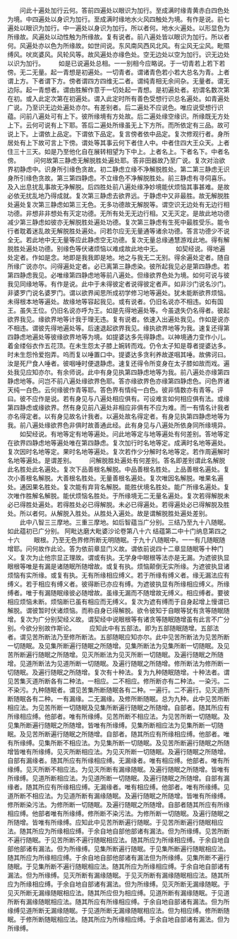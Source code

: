 <!-- { "loadSidebar": true } -->
　　问此十遍处加行云何。答前四遍处以眼识为加行。至成满时缘青黄赤白四色处为境。中四遍处以身识为加行。至成满时缘地水火风四触处为境。有作是说。前七遍处以眼识为加行。中一遍处以身识为加行。所以者何。地水火遍处。以形显色为所缘故。风遍处以动性触为所缘故。复有说者。前八遍处皆以眼识为加行。所以者何。风遍处亦以色为所缘故。如世间说。东风南风西风北风。有尘风无尘风。毗隰缚风。吠岚婆风。风轮风等。故风遍处亦缘色处。空无边处以空为加行。识无边处以识为加行。
　　如是已说遍处总相。一一别相今应略说。于一切青若上若下若傍。无二无量。起一青想是初遍处。一切青者。谓诸青色若小若大总名为青。上者谓上方。下者谓下方。傍者谓四方四维无二者。谓纯青相无余间杂。无量者。谓无边际。起一青想者。谓由胜解作意于一切处起一青想。是初遍处者。初谓名数次第在初。或入此定次第在初遍处。谓入此定时所有善色受想行识总名遍处。如青遍处广说。乃至识无边处遍处亦尔。有差别者。后二遍处不应说色。唯应说受想行识蕴。问前八遍处可有上下。彼所缘境有方处故。后二遍处缘空缘识。所缘既无方处上下。云何可说有上下耶。答后二遍处所缘虽无上下方所。而所依定有三品。故可说上下。上谓依上品定。下谓依下品定。复言傍者依中品定。复次修观行者。身所居处有上下故可言上下傍。谓处等其事云何下者住人中。中者住四大王众天。上者住三十三天。如是乃至他化自在展转相望为下中上。上者名上。下者名下。中者名傍。
　　问何故第三静虑无解脱胜处遍处耶。答非田器故乃至广说。复次对治欲界初静虑中。识身所引缘色贪故。初二静虑立缘不净解脱胜处。第二第三静虑无识身所引缘色贪故。第三第四静虑。不立缘色不净解脱胜处。前三静虑有寻伺喜乐。及入出息扰乱事故无净解脱。后四胜处前八遍处缘净妙境能伏烦恼其事甚难。是故必依无扰乱地乃得成就。复次第三静虑去欲界远。于静虑中又非最胜。故无解脱胜处遍处复次第三静虑如第三无色。无多功德故无解脱等。谓空识无边处有无边行相功德。非想非非想处有灭定功德。无所有处无无边行相。又无灭定。是故此地功德减少第三静虑如彼亦无解脱胜处遍处功德。复次第三静虑有生死中最胜受乐。能令行者耽着迷乱故无解脱胜处遍处。问若尔应无无量通等诸余功德。答言功德少不说全无。若此地中无无量等应此静虑空无功德。复次无量总缘通慧游戏此地。得有解脱胜处遍处功德。别缘色等伏诸烦恼以难成故此地中无。
　　如契经说。得地遍处定者。作如是念。地即是我我即是地。地之与我无二无别。得余遍处定者。随自所缘广说亦尔。问得遍处定者。必已离第三静虑染。彼所起我见必是第四静虑。若第四静虑我见。必唯缘第四静虑地等前八遍处。但缘欲界色处为境。如何可说与彼我见同缘地等。有作是说。此中于未得彼定者说得彼定者声。如非沙门说名沙门。非婆罗门说名婆罗门。谓以欲界闻思所成初学修习地等遍处。犹未能断欲界烦恼。未得根本地等遍处。故缘地等容起我见。或有说者。仍旧名说亦不相违。如有国王。虽失王位。仍旧名说亦呼为王。如是先得地遍处等。今虽退失仍名得者。彼起欲界我见。缘欲界地等计我于理无违。复有说者。依速入出遍处我见。作如是说亦不相违。谓彼先得地遍处等。后速退起欲界我见。缘执欲界地等为我。速复还得第四静虑地遍处等彼缘欲界地等为境。如提婆达多先得静虑。以神境通力变作小儿。着金缕俗衣作五花顶。在未生怨太子膝上婉转而戏。仍令太子知是尊者提婆达多。时未生怨怜爱抱弄。呜而复以唾置口中。提婆达多贪利养故遂咽其唾。故佛诃曰。汝是死尸食人唾者。彼咽唾时便退静虑。速复还得令所变身在太子膝如故而戏。遍处我见应知亦尔。有余师说。此中有身见执第四静虑地等为我。前八遍处亦缘第四静虑地等。问岂不前八遍处缘欲界色耶。答亦缘欲界色亦缘第四静虑色。问色界诸天纯一白色。云何缘彼作青等耶。答色界有情纯一白色。彼非情数亦有青等。评曰。彼不应作是说。若有身见与八遍处相应俱有。可设难言如何相应俱有法。或缘第四静虑或缘欲界。然有身见前八遍处非相应非俱有不应为难。而一有情名计我者亦名得定者。以有身见故名计我者。以遍处故名得定者。有身见执第四静虑地等为我。前八遍处缘欲界色非俱时故善通此经。此有身见与八遍处所依身同所缘境异。
　　如契经说。有地等定有地等遍处。问此地等定与地等遍处有何差别。答地等定在欲界四静虑地等遍处唯在第四静虑。复次加行时名地等定。成满时名地等遍处。复次因时名地等定。果时名地等遍处。复次若作少分解时名地等定。若作周遍解时名地等遍处。是谓差别。
　　问解脱胜处遍处有何差别。答名即差别谓此名解脱此名胜处此名遍处。复次下品善根名解脱。中品善根名胜处。上品善根名遍处。复次小善根名解脱。大善根名胜处。无量善根名遍处。复次唯因名解脱。唯果名遍处。通因果名胜处。复次能有弃背名解脱。能胜伏境名胜处。能广所缘名遍处。复次唯作胜解名解脱。能伏烦恼名胜处。于所缘境无二无量名遍处。复次若得解脱未必已得胜处遍处。若得胜处必已得解脱。未必已得遍处。若得遍处必已得解脱及胜处。所以者何。从解脱入胜处。从胜处入遍处。故是谓解脱胜处遍处差别。
　　此中八智三三摩地。三重三摩地。如后智蕴当广分别。三结乃至九十八随眠。如此蕴初已广分别。
阿毗达磨大毗婆沙论卷第八十六
结蕴第二中十门纳息第四之十六
　　眼根。乃至无色界修所断无明随眠。于九十八随眠中。一一有几随眠随增耶。问何故作此论。答为依前章显门义故。谓依前说四十二章显随眠等十种门义。复次为止他宗显正理故。谓或有执。无学身中眼根等法亦是无漏。为遮彼执显眼根等唯是有漏是诸随眠所随增故。或复有执。烦恼颠倒无实所缘。为遮彼执显诸烦恼有实所缘。或复有执。无有所缘相应缚义。若于所缘有缚义者。缘无漏法应有缚义。若于相应有缚义者。彼得断已亦应有缚。为遮彼执显有所缘相应缚义。所缘缚者。唯于有漏随眠缘彼必随增故。虽缘无漏而不随增故无缚义。相应缚者。要彼相应烦恼未断。烦恼断已虽有相应而无缚义。复次为遮有缚而于自身起增上慢谓已解脱。谓彼暂时伏诸烦恼。而称自身已得解脱。欲令彼知于自眼等犹有贪等随眠随增。复次为广分别契经义故。谓契经中说眼根等有诸贪等随眠随增虽有此言不广分别。今欲分别故作斯论。
　　应知此中有五部法。即为五部随眠随增。五部法者。谓见苦所断法乃至修所断法。五部随眠应知亦尔。此中见苦所断法为见苦所断一切随眠。及见集所断遍行随眠之所随增。见集所断法为见集所断一切随眠。及见苦所断遍行随眠之所随增。见灭所断法为见灭所断一切随眠。及遍行随眠之所随增。见道所断法为见道所断一切随眠。及遍行随眠之所随增。修所断法为修所断一切随眠。及遍行随眠之所随增。复次有十种法。复为九种随眠随增。十种法者。谓见苦集灭道所断各有二种法。一相应。二不相应。修所断亦有二种法。一染污。二不染污。九种随眠者。谓见苦集所断随眠各有二种。一遍行。二不遍行。见灭道所断随眠各有二种。一有漏缘。二无漏缘。及修所断随眠。总为九种。此中见苦所断相应法。为见苦所断一切随眠及见集所断遍行随眠之所随增。自部者。随其所应有所缘相应缚。他部者。唯有所缘缚。见苦所断不相应法。为见苦所断一切随眠。及见集所断遍行随眠之所随增。皆唯有所缘缚。见集所断相应法为见集所断一切随眠。及见苦所断遍行随眠之所随增。自部者。随其所应有所缘相应缚。他部者。唯有所缘缚。见集所断不相应法。为见集所断一切随眠。及见苦所断遍行随眠之所随增皆唯有所缘缚。见灭所断相应法。为见灭所断一切随眠。及遍行随眠之所随增。自部有漏缘者。随其所应有所缘相应缚。无漏缘者。唯有相应缚。他部者。唯有所缘缚。见灭所断不相应法。为见灭所断有漏缘随眠。及遍行随眠之所随增。皆唯有所缘缚。见道所断相应法。为见道所断一切随眠。及遍行随眠之所随增。自部有漏缘者。随其所应有所缘相应缚。无漏缘者。唯有相应缚。他部者。唯有所缘缚。见道所断不相应法。为见道所断有漏缘随眠。及遍行随眠之所随增。皆唯有所缘缚。修所断染污法。为修所断一切随眠。及遍行随眠之所随增。自部者随其所应有所缘相应缚。他部者唯有所缘缚。修所断不染污法。为修所断一切随眠。及遍行随眠之所随增。皆唯有所缘缚。应知此中见苦所断遍行随眠。于见苦所断遍行随眠相应法。随其所应为所缘相应缚。于余自地自部他部诸有漏法。但为所缘缚。见苦所断不遍行随眠。于见苦所断不遍行随眠相应法。随其所应为所缘相应缚。于余自地自部他部诸有漏法。但为所缘缚。见集所断遍行随眠。于见集所断遍行随眠相应法。随其所应为所缘相应缚。于余自地自部他部诸有漏法但为所缘缚。见集所断不遍行随眠。于见集所断不遍行随眠相应法。随其所应为所缘相应缚。于余自地自部诸有漏法。但为所缘缚。见灭所断有漏缘随眠。于见灭所断有漏缘随眠相应法。随其所应为所缘相应缚。于余自地自部诸有漏法。但为所缘缚。见灭所断无漏缘随眠。于见灭所断无漏缘随眠相应法。随其所应但为相应缚。见道所断有漏缘随眠。于见道所断有漏缘随眠相应法。随其所应有所缘相应缚。于余自地自部诸有漏法。但为所缘缚见道所断无漏缘随眠。于见道所断无漏缘随眠相应法。但为相应缚。修所断随眠。于修所断随眠相应法。随其所应为所缘相应缚。于余自地自部诸有漏法。但为所缘缚。

